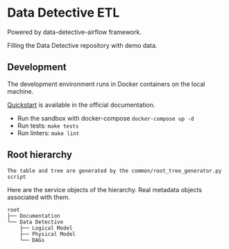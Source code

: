 # Data Detective ETL

Powered by data-detective-airflow framework.

Filling the Data Detective repository with demo data.

## Development

The development environment runs in Docker containers on the local machine.

[Quickstart](ttps://data-detective.dev/docs/data-detective-etl/quickstart-etl) is available in the official documentation.

* Run the sandbox with docker-compose `docker-compose up -d`
* Run tests: `make tests`
* Run linters: `make lint`

## Root hierarchy

`The table and tree are generated by the common/root_tree_generator.py script`

Here are the service objects of the hierarchy.
Real metadata objects associated with them.
```
root
├── Documentation
└── Data Detective
	├── Logical Model
	├── Physical Model
	└── DAGs
```
